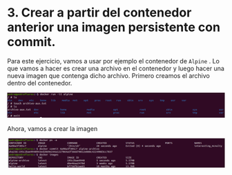 # 3. Crear a partir del contenedor anterior una imagen persistente con commit.

Para este ejercicio, vamos a usar por ejemplo el contenedor de `Alpine` . Lo que vamos a hacer es crear una archivo en el contenedor y luego hacer una nueva imagen que contenga dicho archivo. Primero creamos el archivo dentro del contenedor.

![](./imgs/3.1.png)

Ahora, vamos a crear la imagen

![](./imgs/3.2.png)